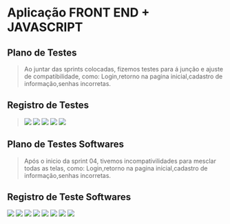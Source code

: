 # Aplicação FRONT END + JAVASCRIPT

## Plano de Testes

> Ao juntar das sprints colocadas, fizemos testes para á junção e ajuste de compatibilidade, como: Login,retorno na pagina inicial,cadastro de informação,senhas incorretas.

## Registro de Testes

> ![](images/campoNãoPreencidoPronto.jpeg)
> ![](images/senhaIncorreta%20Pronta.jpeg)
> ![](images/sairDaContaPronto.jpeg)
> ![](images/cpfTeste.png)
> ![](images/agendamentoteste.png)


## Plano de Testes Softwares
> Após o inicio da sprint 04, tivemos incompativilidades para mesclar todas as telas, como: Login,retorno na pagina inicial,cadastro de informação,senhas incorretas.
## Registro de Teste Softwares

![](images/homeSoft.png)
![](images/loginSoft.jpeg)
![](images/login2Soft.png)
![](images/cadastroSoft.png)
![](images/cadastro2Soft.png)
![](images/cadastro3Soft.png)
![](images/cadastro4Soft.png)
![](images/cadastro5Soft.png)

